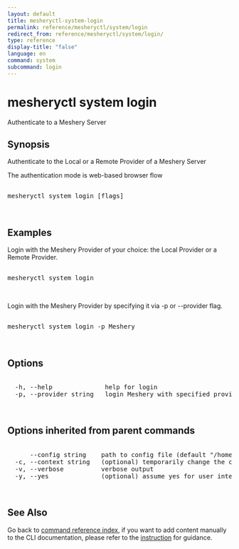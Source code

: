 ```yaml
---
layout: default
title: mesheryctl-system-login
permalink: reference/mesheryctl/system/login
redirect_from: reference/mesheryctl/system/login/
type: reference
display-title: "false"
language: en
command: system
subcommand: login
---
```


# mesheryctl system login

Authenticate to a Meshery Server

## Synopsis


Authenticate to the Local or a Remote Provider of a Meshery Server

The authentication mode is web-based browser flow
<pre class='codeblock-pre'>
<div class='codeblock'>
mesheryctl system login [flags]

</div>
</pre> 

## Examples

Login with the Meshery Provider of your choice: the Local Provider or a Remote Provider.
<pre class='codeblock-pre'>
<div class='codeblock'>
mesheryctl system login

</div>
</pre> 

Login with the Meshery Provider by specifying it via -p or --provider flag.
<pre class='codeblock-pre'>
<div class='codeblock'>
mesheryctl system login -p Meshery

</div>
</pre> 

## Options

<pre class='codeblock-pre'>
<div class='codeblock'>
  -h, --help              help for login
  -p, --provider string   login Meshery with specified provider

</div>
</pre>

## Options inherited from parent commands

<pre class='codeblock-pre'>
<div class='codeblock'>
      --config string    path to config file (default "/home/aadhitya/.meshery/config.yaml")
  -c, --context string   (optional) temporarily change the current context.
  -v, --verbose          verbose output
  -y, --yes              (optional) assume yes for user interactive prompts.

</div>
</pre>

## See Also

Go back to [command reference index](/reference/mesheryctl/), if you want to add content manually to the CLI documentation, please refer to the [instruction](/project/contributing/contributing-cli#preserving-manually-added-documentation) for guidance.
